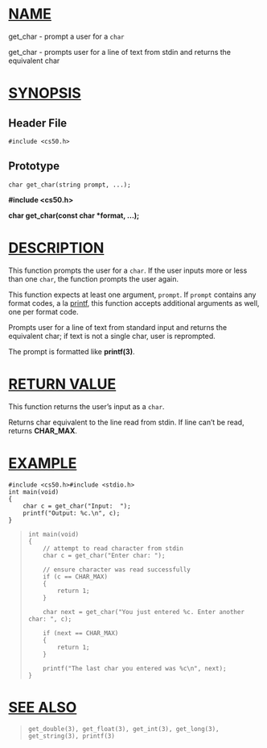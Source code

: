 [NAME](#name)
=============

get\_char - prompt a user for a `char`

get\_char - prompts user for a line of text from stdin and returns the equivalent char

[SYNOPSIS](#synopsis)
=====================

Header File
-----------

    #include <cs50.h>

Prototype
---------

    char get_char(string prompt, ...);
    

**#include <cs50.h>**

**char get\_char(const char \*format, ...);**

[DESCRIPTION](#description)
===========================

This function prompts the user for a `char`. If the user inputs more or less than one `char`, the function prompts the user again.

This function expects at least one argument, `prompt`. If `prompt` contains any format codes, a la [printf](printf), this function accepts additional arguments as well, one per format code.

Prompts user for a line of text from standard input and returns the equivalent char; if text is not a single char, user is reprompted.

The prompt is formatted like **printf(3)**.

[RETURN VALUE](#return-value)
=============================

This function returns the user’s input as a `char`.

Returns char equivalent to the line read from stdin. If line can’t be read, returns **CHAR\_MAX**.

[EXAMPLE](#example)
===================

    #include <cs50.h>#include <stdio.h>
    int main(void)
    {
        char c = get_char("Input:  ");
        printf("Output: %c.\n", c);
    }
    

>     int main(void)
>     {
>         // attempt to read character from stdin
>         char c = get_char("Enter char: ");
>     
>         // ensure character was read successfully
>         if (c == CHAR_MAX)
>         {
>             return 1;
>         }
>     
>         char next = get_char("You just entered %c. Enter another char: ", c);
>     
>         if (next == CHAR_MAX)
>         {
>             return 1;
>         }
>     
>         printf("The last char you entered was %c\n", next);
>     }

[SEE ALSO](#see-also)
=====================

>     get_double(3), get_float(3), get_int(3), get_long(3),
>     get_string(3), printf(3)